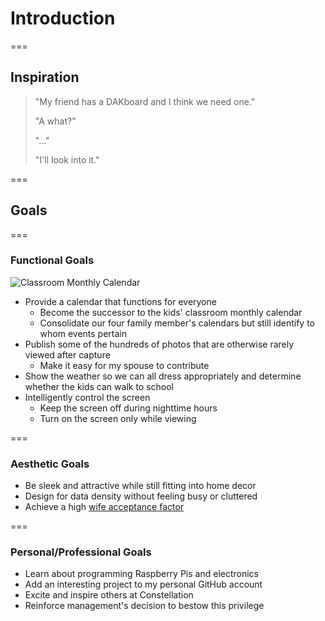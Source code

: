 <!-- .slide: id="introduction-introduction" -->

# Introduction

===

<!-- .slide: id="introduction-inspiration" -->

## Inspiration

> "My friend has a DAKboard and I think we need one." <!-- .element: class="quote wife" -->
>
> "A what?" <!-- .element: class="quote me" -->
>
> "..." <!-- .element: class="quote wife" -->
>
> "I'll look into it." <!-- .element: class="quote me" -->

===

<!-- .slide: id="introduction-goals" -->

## Goals

===

<!-- .slide: class="image left layout" -->

### Functional Goals

![Classroom Monthly Calendar](dakboard/img/classroom-monthly-calendar.jpg)

- Provide a calendar that functions for everyone
    - Become the successor to the kids' classroom monthly calendar
    - Consolidate our four family member's calendars but still identify to whom events pertain
- Publish some of the hundreds of photos that are otherwise rarely viewed after capture
    - Make it easy for my spouse to contribute
- Show the weather so we can all dress appropriately and determine whether the kids can walk to school
- Intelligently control the screen
    - Keep the screen off during nighttime hours
    - Turn on the screen only while viewing

===

<!-- .slide: class="image left layout" -->

### Aesthetic Goals

- Be sleek and attractive while still fitting into home decor
- Design for data density without feeling busy or cluttered
- Achieve a high [wife acceptance factor](https://en.wikipedia.org/wiki/Wife_acceptance_factor)

===

### Personal/Professional Goals

- Learn about programming Raspberry Pis and electronics
- Add an interesting project to my personal GitHub account
- Excite and inspire others at Constellation
- Reinforce management's decision to bestow this privilege
